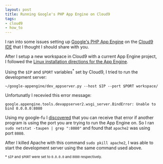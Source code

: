 ```yaml
---
layout: post
title: Running Google's PHP App Engine on Cloud9
tags:
- cloud9
- how_to
---
```


I ran into some issues setting up 
[Google's PHP App Engine](https://cloud.google.com/appengine/docs/php/) on the 
[Cloud9 IDE](https://c9.io/) that I thought I should share with you.

After I setup a new workspace in Cloud9 with a current App Engine project, I 
followed the [Linux installation directions for the App 
Engine](https://cloud.google.com/appengine/downloads#Google_App_Engine_SDK_for_PHP).

Using the `$IP` and `$PORT` variables<sup>*</sup> set by Cloud9, I tried to run
the development server:

```
~/google-appengine/dev_appserver.py --host $IP --port $PORT workspace/
```

Unfortunatly I recevied this error message:

```
google.appengine.tools.devappserver2.wsgi_server.BindError: Unable to bind 0.0.0.0:8080
```

Using my google-fu I [discovered](http://stackoverflow.com/questions/15985130/apps-wont-run-on-gae-unable-to-bind-to-localhost0)
that you can receive that error if another program is using the port you are 
trying to run the App Engine on.  So I ran `sudo netstat -taupen | grep ":8080"`
and found that `apache2` was using port `8080`.

After I killed Apache with this command `sudo pkill apache2`, I was able to 
start the development server using the same command used above.

<small>\* `$IP` and `$PORT` were set to `0.0.0.0` and `8080` respectively.</small>